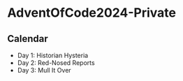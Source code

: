 # AdventOfCode2024-Private

## Calendar

- Day 1: Historian Hysteria
- Day 2: Red-Nosed Reports
- Day 3: Mull It Over
